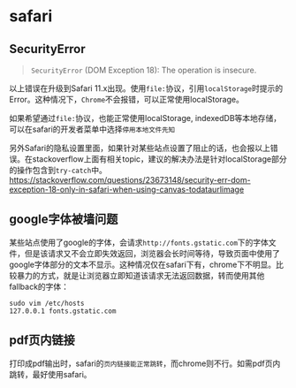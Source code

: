 # safari


## SecurityError

> `SecurityError` (DOM Exception 18): The operation is insecure.

以上错误在升级到Safari 11.x出现。使用`file:`协议，引用`localStorage`时提示的Error。这种情况下，`Chrome`不会报错，可以正常使用localStorage。

如果希望通过`file:`协议，也能正常使用localStorage, indexedDB等本地存储，可以在safari的开发者菜单中选择`停用本地文件先知`

另外Safari的隐私设置里面，如果针对某些站点设置了阻止的话，也会报以上错误。在stackoverflow上面有相关topic，建议的解决办法是针对localStorage部分的操作包含到`try-catch`中。
<https://stackoverflow.com/questions/23673148/security-err-dom-exception-18-only-in-safari-when-using-canvas-todataurlimage>





## google字体被墙问题

某些站点使用了google的字体，会请求`http://fonts.gstatic.com`下的字体文件，但是该请求又不会立即失效返回，浏览器会长时间等待，导致页面中使用了google字体部分的文本不显示。这种情况仅在safari下有，chrome下不明显。比较暴力的方式，就是让浏览器立即知道该请求无法返回数据，转而使用其他fallback的字体：

    sudo vim /etc/hosts
    127.0.0.1 fonts.gstatic.com


## pdf页内链接

打印成pdf输出时，safari的`页内链接能正常跳转`，而chrome则不行。如需pdf页内跳转，最好使用safari。
 
